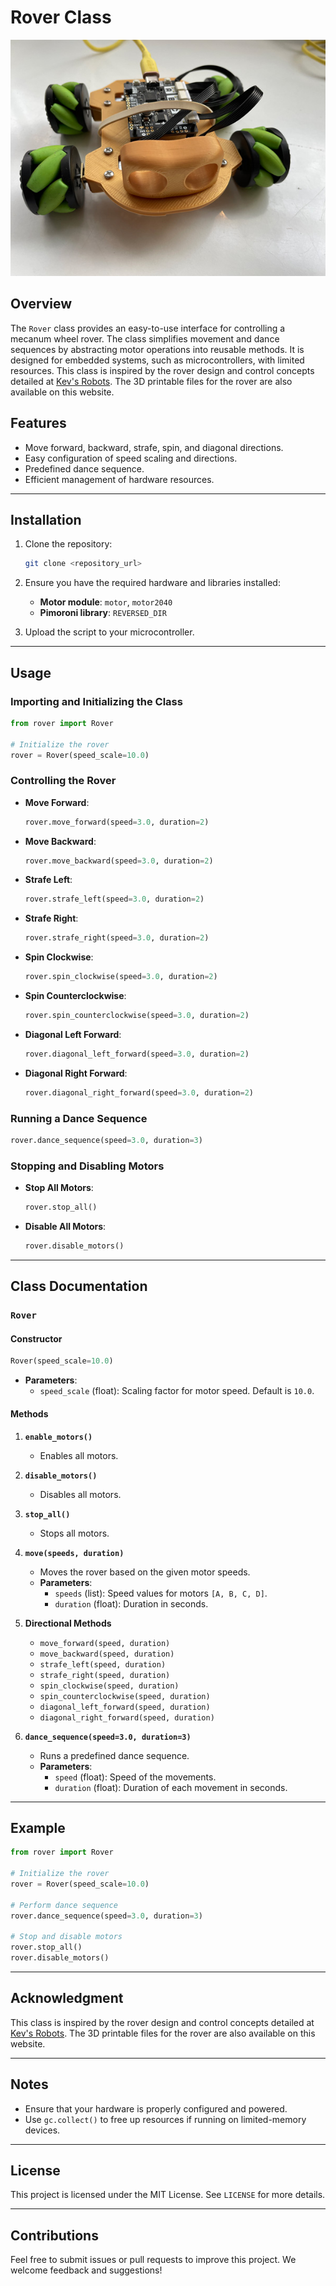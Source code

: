 
# Rover Class
![ROVER](rover.jpg)

## Overview
The `Rover` class provides an easy-to-use interface for controlling a mecanum wheel rover. The class simplifies movement and dance sequences by abstracting motor operations into reusable methods. It is designed for embedded systems, such as microcontrollers, with limited resources. This class is inspired by the rover design and control concepts detailed at [Kev's Robots](https://www.kevsrobots.com/blog/Rover-mecanum.html). The 3D printable files for the rover are also available on this website.


## Features
- Move forward, backward, strafe, spin, and diagonal directions.
- Easy configuration of speed scaling and directions.
- Predefined dance sequence.
- Efficient management of hardware resources.

---

## Installation
1. Clone the repository:
   ```bash
   git clone <repository_url>
   ```
2. Ensure you have the required hardware and libraries installed:
   - **Motor module**: `motor`, `motor2040`
   - **Pimoroni library**: `REVERSED_DIR`

3. Upload the script to your microcontroller.

---

## Usage
### Importing and Initializing the Class
```python
from rover import Rover

# Initialize the rover
rover = Rover(speed_scale=10.0)
```

### Controlling the Rover
- **Move Forward**:
  ```python
  rover.move_forward(speed=3.0, duration=2)
  ```
- **Move Backward**:
  ```python
  rover.move_backward(speed=3.0, duration=2)
  ```
- **Strafe Left**:
  ```python
  rover.strafe_left(speed=3.0, duration=2)
  ```
- **Strafe Right**:
  ```python
  rover.strafe_right(speed=3.0, duration=2)
  ```
- **Spin Clockwise**:
  ```python
  rover.spin_clockwise(speed=3.0, duration=2)
  ```
- **Spin Counterclockwise**:
  ```python
  rover.spin_counterclockwise(speed=3.0, duration=2)
  ```
- **Diagonal Left Forward**:
  ```python
  rover.diagonal_left_forward(speed=3.0, duration=2)
  ```
- **Diagonal Right Forward**:
  ```python
  rover.diagonal_right_forward(speed=3.0, duration=2)
  ```

### Running a Dance Sequence
```python
rover.dance_sequence(speed=3.0, duration=3)
```

### Stopping and Disabling Motors
- **Stop All Motors**:
  ```python
  rover.stop_all()
  ```
- **Disable All Motors**:
  ```python
  rover.disable_motors()
  ```

---

## Class Documentation
### `Rover`
#### Constructor
```python
Rover(speed_scale=10.0)
```
- **Parameters**:
  - `speed_scale` (float): Scaling factor for motor speed. Default is `10.0`.

#### Methods
1. **`enable_motors()`**
   - Enables all motors.

2. **`disable_motors()`**
   - Disables all motors.

3. **`stop_all()`**
   - Stops all motors.

4. **`move(speeds, duration)`**
   - Moves the rover based on the given motor speeds.
   - **Parameters**:
     - `speeds` (list): Speed values for motors `[A, B, C, D]`.
     - `duration` (float): Duration in seconds.

5. **Directional Methods**
   - `move_forward(speed, duration)`
   - `move_backward(speed, duration)`
   - `strafe_left(speed, duration)`
   - `strafe_right(speed, duration)`
   - `spin_clockwise(speed, duration)`
   - `spin_counterclockwise(speed, duration)`
   - `diagonal_left_forward(speed, duration)`
   - `diagonal_right_forward(speed, duration)`

6. **`dance_sequence(speed=3.0, duration=3)`**
   - Runs a predefined dance sequence.
   - **Parameters**:
     - `speed` (float): Speed of the movements.
     - `duration` (float): Duration of each movement in seconds.

---

## Example
```python
from rover import Rover

# Initialize the rover
rover = Rover(speed_scale=10.0)

# Perform dance sequence
rover.dance_sequence(speed=3.0, duration=3)

# Stop and disable motors
rover.stop_all()
rover.disable_motors()
```

---

## Acknowledgment
This class is inspired by the rover design and control concepts detailed at [Kev's Robots](https://www.kevsrobots.com/blog/Rover-mecanum.html). The 3D printable files for the rover are also available on this website.

---

## Notes
- Ensure that your hardware is properly configured and powered.
- Use `gc.collect()` to free up resources if running on limited-memory devices.

---

## License
This project is licensed under the MIT License. See `LICENSE` for more details.

---

## Contributions
Feel free to submit issues or pull requests to improve this project. We welcome feedback and suggestions!
